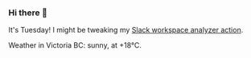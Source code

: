 ### Hi there :wave:

It's Tuesday! I might be tweaking my [Slack workspace analyzer action](https://github.com/bewuethr/slack-analyzer).

Weather in Victoria BC: sunny, at +18°C.
